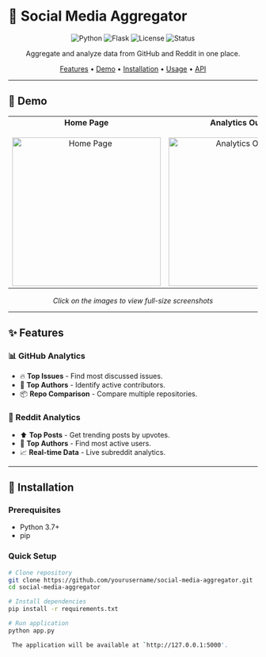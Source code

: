 # 🚀 Social Media Aggregator

<div align="center">

![Python](https://img.shields.io/badge/python-3.7+-blue.svg)
![Flask](https://img.shields.io/badge/flask-3.0.0-green.svg)
![License](https://img.shields.io/badge/license-MIT-yellow.svg)
![Status](https://img.shields.io/badge/status-active-success.svg)

Aggregate and analyze data from GitHub and Reddit in one place.

[Features](#-features) • [Demo](#-demo) • [Installation](#-installation) • [Usage](#-usage) • [API](#-api-endpoints)

</div>

---

## 📸 Demo


<div align="center">

<table>
  <tr>
    <td align="center">
      <strong>Home Page</strong><br><br>
      <a href="https://github.com/user-attachments/assets/59df991c-23d4-40e9-96cd-978eecc8bf4b">
        <img src="https://github.com/user-attachments/assets/59df991c-23d4-40e9-96cd-978eecc8bf4b" alt="Home Page" width="300">
      </a>
    </td>
    <td align="center">
      <strong>Analytics Output</strong><br><br>
      <a href="https://github.com/user-attachments/assets/31ae4ea9-8d88-4a31-8a51-ecab0c18e469">
        <img src="https://github.com/user-attachments/assets/31ae4ea9-8d88-4a31-8a51-ecab0c18e469" alt="Analytics Output" width="300">
      </a>
    </td>
  </tr>
</table>

<p><i>Click on the images to view full-size screenshots</i></p>

</div>

---

## ✨ Features

### 📊 GitHub Analytics
- 🔥 **Top Issues** - Find most discussed issues.
- 👤 **Top Authors** - Identify active contributors.
- 📦 **Repo Comparison** - Compare multiple repositories.

### 🔴 Reddit Analytics
- ⬆️ **Top Posts** - Get trending posts by upvotes.
- 👥 **Top Authors** - Find most active users.
- 📈 **Real-time Data** - Live subreddit analytics.

---

## 🚀 Installation

### Prerequisites
- Python 3.7+
- pip

### Quick Setup

```bash
# Clone repository
git clone https://github.com/yourusername/social-media-aggregator.git
cd social-media-aggregator

# Install dependencies
pip install -r requirements.txt

# Run application
python app.py

 The application will be available at `http://127.0.0.1:5000'.
